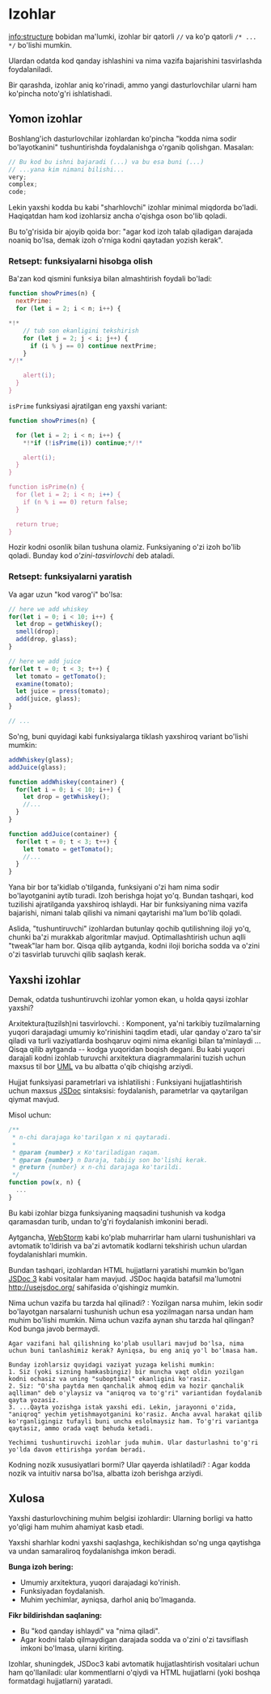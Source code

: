 # Izohlar

<info:structure> bobidan ma'lumki, izohlar bir qatorli `//` va ko'p qatorli `/* ... */`  bo'lishi mumkin. 

Ulardan odatda kod qanday ishlashini va nima vazifa bajarishini tasvirlashda foydalaniladi. 

Bir qarashda, izohlar aniq ko'rinadi, ammo yangi dasturlovchilar ularni ham ko'pincha noto'g'ri ishlatishadi.

## Yomon izohlar 

Boshlang'ich dasturlovchilar izohlardan ko'pincha "kodda nima sodir bo'layotkanini" tushuntirishda foydalanishga o'rganib qolishgan. Masalan: 

```js
// Bu kod bu ishni bajaradi (...) va bu esa buni (...)
// ...yana kim nimani bilishi...
very;
complex;
code;
```

Lekin yaxshi kodda bu kabi "sharhlovchi" izohlar minimal miqdorda bo'ladi. Haqiqatdan ham kod izohlarsiz ancha o'qishga oson bo'lib qoladi.  

Bu to'g'risida bir ajoyib qoida bor: "agar kod izoh talab qiladigan darajada noaniq bo'lsa, demak izoh o'rniga kodni qaytadan yozish kerak".

### Retsept: funksiyalarni hisobga olish

Ba'zan kod qismini funksiya bilan almashtirish foydali bo'ladi:

```js
function showPrimes(n) {
  nextPrime:
  for (let i = 2; i < n; i++) {

*!*
    // tub son ekanligini tekshirish
    for (let j = 2; j < i; j++) {
      if (i % j == 0) continue nextPrime;
    }
*/!*

    alert(i);
  }
}
```

`isPrime` funksiyasi ajratilgan eng yaxshi variant:

```js
function showPrimes(n) {

  for (let i = 2; i < n; i++) {
    *!*if (!isPrime(i)) continue;*/!*

    alert(i);  
  }
}

function isPrime(n) {
  for (let i = 2; i < n; i++) {
    if (n % i == 0) return false;
  }

  return true;
}
```

Hozir kodni osonlik bilan tushuna olamiz. Funksiyaning o'zi izoh bo'lib qoladi. Bunday kod *o'zini-tasvirlovchi* deb ataladi. 

### Retsept: funksiyalarni yaratish

Va agar uzun "kod varog'i" bo'lsa:

```js
// here we add whiskey
for(let i = 0; i < 10; i++) {
  let drop = getWhiskey();
  smell(drop);
  add(drop, glass);
}

// here we add juice
for(let t = 0; t < 3; t++) {
  let tomato = getTomato();
  examine(tomato);
  let juice = press(tomato);
  add(juice, glass);
}

// ...
```

So'ng, buni quyidagi kabi funksiyalarga tiklash yaxshiroq variant bo'lishi mumkin:

```js
addWhiskey(glass);
addJuice(glass);

function addWhiskey(container) {
  for(let i = 0; i < 10; i++) {
    let drop = getWhiskey();
    //...
  }
}

function addJuice(container) {
  for(let t = 0; t < 3; t++) {
    let tomato = getTomato();
    //...
  }
}
```

Yana bir bor ta'kidlab o'tilganda, funksiyani o'zi ham nima sodir bo'layotganini aytib turadi. Izoh berishga hojat yo'q. Bundan tashqari, kod tuzilishi ajratilganda yaxshiroq ishlaydi. Har bir funksiyaning nima vazifa bajarishi, nimani talab qilishi va nimani qaytarishi ma'lum bo'lib qoladi.

 Aslida, "tushuntiruvchi" izohlardan butunlay qochib qutilishning iloji yo'q, chunki ba'zi murakkab algoritmlar mavjud. Optimallashtirish uchun aqlli "tweak"lar ham bor. Qisqa qilib aytganda, kodni iloji boricha sodda va o'zini o'zi tasvirlab turuvchi qilib saqlash kerak.  

## Yaxshi izohlar

Demak, odatda tushuntiruvchi izohlar yomon ekan, u holda qaysi izohlar yaxshi?

Arxitektura(tuzilsh)ni tasvirlovchi. 
: Komponent, ya'ni tarkibiy tuzilmalarning yuqori darajadagi umumiy ko'rinishini taqdim etadi, ular qanday o'zaro ta'sir qiladi va turli vaziyatlarda boshqaruv oqimi nima ekanligi bilan ta'minlaydi ... Qisqa qilib aytganda -- kodga yuqoridan boqish degani. Bu kabi yuqori darajali kodni izohlab turuvchi arxitektura diagrammalarini tuzish uchun maxsus til bor [UML](http://wikipedia.org/wiki/Unified_Modeling_Language) va bu albatta o'qib chiqishg arziydi. 

Hujjat funksiyasi parametrlari va ishlatilishi
: Funksiyani hujjatlashtirish uchun maxsus [JSDoc](http://en.wikipedia.org/wiki/JSDoc) sintaksisi: foydalanish, parametrlar va qaytarilgan qiymat mavjud.

Misol uchun:
```js
/**
 * n-chi darajaga ko'tarilgan x ni qaytaradi.
 *
 * @param {number} x Ko'tariladigan raqam.
 * @param {number} n Daraja, tabiiy son bo'lishi kerak. 
 * @return {number} x n-chi darajaga ko'tarildi.
 */
function pow(x, n) {
  ...
}
```

Bu kabi izohlar bizga funksiyaning maqsadini tushunish va kodga qaramasdan turib, undan to'g'ri foydalanish imkonini beradi.

Aytgancha, [WebStorm](https://www.jetbrains.com/webstorm/) kabi ko'plab muharrirlar ham ularni tushunishlari va avtomatik to'ldirish va ba'zi avtomatik kodlarni tekshirish uchun ulardan foydalanishlari mumkin.

Bundan tashqari, izohlardan HTML hujjatlarni yaratishi mumkin bo'lgan [JSDoc 3](https://github.com/jsdoc3/jsdoc) kabi vositalar ham mavjud. JSDoc haqida batafsil ma'lumotni <http://usejsdoc.org/> sahifasida o'qishingiz mumkin.

Nima uchun vazifa bu tarzda hal qilinadi?
: Yozilgan narsa muhim, lekin sodir bo'layotgan narsalarni tushunish uchun esa yozilmagan narsa undan ham muhim bo'lishi mumkin. Nima uchun vazifa aynan shu tarzda hal qilingan? Kod bunga javob bermaydi.

    Agar vazifani hal qilishning ko'plab usullari mavjud bo'lsa, nima uchun buni tanlashimiz kerak? Ayniqsa, bu eng aniq yo'l bo'lmasa ham.

    Bunday izohlarsiz quyidagi vaziyat yuzaga kelishi mumkin:
    1. Siz (yoki sizning hamkasbingiz) bir muncha vaqt oldin yozilgan kodni ochasiz va uning "suboptimal" ekanligini ko'rasiz.
    2. Siz: "O'sha paytda men qanchalik ahmoq edim va hozir qanchalik aqlliman" deb o'ylaysiz va "aniqroq va to'g'ri" variantidan foydalanib qayta yozasiz.
    3. ...Qayta yozishga istak yaxshi edi. Lekin, jarayonni o'zida, "aniqroq" yechim yetishmayotganini ko'rasiz. Ancha avval harakat qilib ko'rganligingiz tufayli buni uncha eslolmaysiz ham. To'g'ri variantga qaytasiz, ammo orada vaqt behuda ketadi. 

    Yechimni tushuntiruvchi izohlar juda muhim. Ular dasturlashni to'g'ri yo'lda davom ettirishga yordam beradi.

Kodning nozik xususiyatlari bormi? Ular qayerda ishlatiladi?
: Agar kodda nozik va intuitiv narsa bo'lsa, albatta izoh berishga arziydi.

## Xulosa

Yaxshi dasturlovchining muhim belgisi izohlardir: Ularning borligi va hatto yo'qligi ham muhim ahamiyat kasb etadi.

Yaxshi sharhlar kodni yaxshi saqlashga, kechikishdan so'ng unga qaytishga va undan samaraliroq foydalanishga imkon beradi.

**Bunga izoh bering:**

- Umumiy arxitektura, yuqori darajadagi ko'rinish.
- Funksiyadan foydalanish.
- Muhim yechimlar, ayniqsa, darhol aniq bo'lmaganda.

**Fikr bildirishdan saqlaning:**

- Bu "kod qanday ishlaydi" va "nima qiladi". 
- Agar kodni talab qilmaydigan darajada sodda va o'zini o'zi tavsiflash imkoni bo'lmasa, ularni kiriting.

Izohlar, shuningdek, JSDoc3 kabi avtomatik hujjatlashtirish vositalari uchun ham qo'llaniladi: ular kommentlarni o'qiydi va HTML hujjatlarni (yoki boshqa formatdagi hujjatlarni) yaratadi.